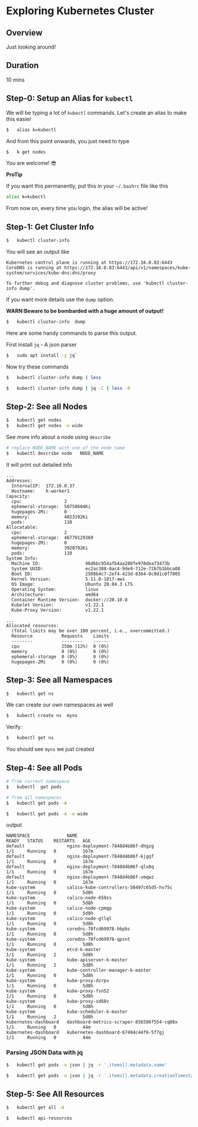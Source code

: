 <link rel='stylesheet' href='../assets/css/main.css'/>

# Exploring Kubernetes Cluster

## Overview

Just looking around!

## Duration 

10 mins

## Step-0: Setup an Alias for `kubectl`

We will be typing a lot of `kubectl` commands.  Let's create an alias to make this easier

```bash
$   alias k=kubectl
```
And from this point onwards, you just need to type

```bash
$   k get nodes
```

You are welcome!  😎

**ProTip**

If you want this permanently, put this in your `~/.bashrc` file like this

```bash
alias k=kubectl
```

From now on, every time you login, the alias will be active!

## Step-1: Get Cluster Info

```bash
$   kubectl cluster-info
```

You will see an output like

```console
Kubernetes control plane is running at https://172.16.0.83:6443
CoreDNS is running at https://172.16.0.83:6443/api/v1/namespaces/kube-system/services/kube-dns:dns/proxy

To further debug and diagnose cluster problems, use 'kubectl cluster-info dump'.
```

If you want more details use the `dump` option.  

**WARN:Beware to be bombarded with a huge amount of output!**

```bash
$   kubectl cluster-info  dump
```

Here are some handy commands to parse this output.

First install  `jq` - A json parser

```bash
$   sudo apt install -y jq`
```

Now try these commands

```bash
$   kubectl cluster-info dump | less

$   kubectl cluster-info dump | jq -C | less -R
```

## Step-2: See all Nodes

```bash
$   kubectl get nodes
$   kubectl get nodes -o wide
```

See more info about a node using `describe`

```bash
# replace NODE_NAME with one of the node name
$   kubectl describe node   NODE_NAME
```

It will print out detailed info

```console
...
Addresses:
  InternalIP:  172.16.0.37
  Hostname:    k-worker1
Capacity:
  cpu:                2
  ephemeral-storage:  50758604Ki
  hugepages-2Mi:      0
  memory:             4023192Ki
  pods:               110
Allocatable:
  cpu:                2
  ephemeral-storage:  46779129369
  hugepages-2Mi:      0
  memory:             3920792Ki
  pods:               110
System Info:
  Machine ID:                 96dbbc954afb4aa280fe970dea73473b
  System UUID:                ec2ac388-0ac4-9de9-712e-72b7b1bbca08
  Boot ID:                    2588b4c7-2ef4-423d-8364-0c8d1c0f7005
  Kernel Version:             5.11.0-1017-aws
  OS Image:                   Ubuntu 20.04.3 LTS
  Operating System:           linux
  Architecture:               amd64
  Container Runtime Version:  docker://20.10.8
  Kubelet Version:            v1.22.1
  Kube-Proxy Version:         v1.22.1

...
Allocated resources:
  (Total limits may be over 100 percent, i.e., overcommitted.)
  Resource           Requests    Limits
  --------           --------    ------
  cpu                250m (12%)  0 (0%)
  memory             0 (0%)      0 (0%)
  ephemeral-storage  0 (0%)      0 (0%)
  hugepages-2Mi      0 (0%)      0 (0%)

```


## Step-3: See all Namespaces

```bash
$   kubectl get ns
```

We can create our own namespaces as well

```bash
$   kubectl create ns  myns
```

Verify:

```bash
$   kubectl get ns
```

You should see `myns` we just created

## Step-4: See all Pods

```bash
# from current namespace
$   kubectl  get pods

# from all namespaces
$   kubectl get pods -A

$   kubectl get pods -A -o wide
```

output

```console
NAMESPACE              NAME                                         READY   STATUS    RESTARTS   AGE
default                nginx-deployment-7848d4b86f-dhgzg            1/1     Running   0          167m
default                nginx-deployment-7848d4b86f-kjgqf            1/1     Running   0          167m
default                nginx-deployment-7848d4b86f-qlx8q            1/1     Running   0          167m
default                nginx-deployment-7848d4b86f-vmqwz            1/1     Running   0          167m
kube-system            calico-kube-controllers-58497c65d5-hv75c     1/1     Running   0          5d8h
kube-system            calico-node-659zs                            1/1     Running   0          5d8h
kube-system            calico-node-cpmgp                            1/1     Running   0          5d8h
kube-system            calico-node-gtlql                            1/1     Running   0          5d8h
kube-system            coredns-78fcd69978-hbpbs                     1/1     Running   0          5d8h
kube-system            coredns-78fcd69978-qpsnt                     1/1     Running   0          5d8h
kube-system            etcd-k-master                                1/1     Running   2          5d8h
kube-system            kube-apiserver-k-master                      1/1     Running   2          5d8h
kube-system            kube-controller-manager-k-master             1/1     Running   0          5d8h
kube-system            kube-proxy-dzrpv                             1/1     Running   0          5d8h
kube-system            kube-proxy-fsn52                             1/1     Running   0          5d8h
kube-system            kube-proxy-sd68v                             1/1     Running   0          5d8h
kube-system            kube-scheduler-k-master                      1/1     Running   2          5d8h
kubernetes-dashboard   dashboard-metrics-scraper-856586f554-cq88x   1/1     Running   0          44m
kubernetes-dashboard   kubernetes-dashboard-67484c44f6-5f7gj        1/1     Running   0          44m
```

### Parsing JSON Data with jq

```bash
$	kubectl get pods -o json | jq -r '.items[].metadata.name'

$	kubectl get pods -o json | jq -r '.items[].metadata.creationTimestamp'
```

## Step-5: See All Resources

```bash
$   kubectl get all -A

$   kubectl api-resources
```
